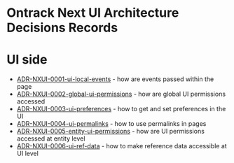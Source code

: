 Ontrack Next UI Architecture Decisions Records
==============================================

# UI side

* [ADR-NXUI-0001-ui-local-events](ADR-NXUI-0001-ui-local-events.md) - how are events passed within the page
* [ADR-NXUI-0002-global-ui-permissions](ADR-NXUI-0002-global-ui-permissions.md) - how are global UI permissions accessed
* [ADR-NXUI-0003-ui-preferences](ADR-NXUI-0003-ui-preferences.md) - how to get and set preferences in the UI
* [ADR-NXUI-0004-ui-permalinks](ADR-NXUI-0004-ui-permalink.md) - how to use permalinks in pages
* [ADR-NXUI-0005-entity-ui-permissions](ADR-NXUI-0005-entity-ui-permissions.md) - how are UI permissions accessed at entity level
* [ADR-NXUI-0006-ui-ref-data](ADR-NXUI-0006-ui-ref-data.md) - how to make reference data accessible at UI level
